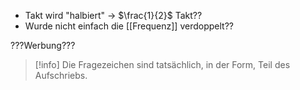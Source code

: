 - Takt wird "halbiert" -> $\frac{1}{2}$ Takt??
- Wurde nicht einfach die [[Frequenz]] verdoppelt??

???Werbung???

> [!info] Die Fragezeichen sind tatsächlich, in der Form, Teil des Aufschriebs.

